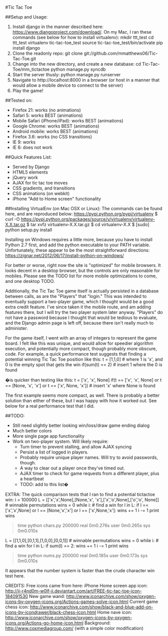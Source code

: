 #Tic Tac Toe

##Setup and Usage:
1) Install django in the manner described here: https://www.djangoproject.com/download/.  On my Mac, I ran these commands (see below for how to install virtualenv):
	mkdir ttt_test
	cd ttt_test
	virtualenv tic-tac-toe_test
	source tic-tac-toe_test/bin/activate
	pip install django
2) Clone the readonly repo:
	git clone git://github.com/mmatthews06/Tic-Tac-Toe.git
3) Change into the new directory, and create a new database:
	cd Tic-Tac-Toe/mm_tictactoe
	python manage.py syncdb
4) Start the server thusly:
	python manage.py runserver
5) Navigate to http://localhost:8000 in a browser (or host in a manner that would allow a mobile device to connect to the server)
6) Play the game!

##Tested on:
- Firefox 21: works (no animations)
- Safari 5: works BEST (animations)
- Mobile Safari (iPhone/iPad): works BEST (animations)
- Google Chrome: works BEST (animations)
- Android mobile: works BEST (animations)
- Firefox 3.6: works (no CSS transitions)
- IE 9: works
- IE 6: does not work

##Quick Features List:
- Served by Django
- HTML5 elements
- jQuery work
- AJAX for tic tac toe moves
- CSS gradients, and transitions
- CSS animations (on webkit)
- iPhone "Add to Home screen" functionality

##Installing VirtualEnv (on Mac OSX or Linux):
The commands can be found here, and are reproduced below: https://pypi.python.org/pypi/virtualenv
	$ curl -O https://pypi.python.org/packages/source/v/virtualenv/virtualenv-X.X.tar.gz
	$ tar xvfz virtualenv-X.X.tar.gz
	$ cd virtualenv-X.X
	$ [sudo] python setup.py install

Installing on Windows requires a little more, because you have to install Python 2.7 first, and add the python executable to your PATH variable.  Unfortunately, these appear to be the most straightforward directions:
https://zignar.net/2012/06/17/install-python-on-windows/

For better or worse, right now the site is "optimized" for mobile browsers.  It looks decent in a desktop browser, but the controls are only reasonable for mobiles.  Please see the TODO list for more mobile optimizations to come, and one desktop TODO.

Additionally, the Tic Tac Toe game itself is actually persisted in a database between calls, as are the "Players" that "login."  This was intended to eventually support a two-player game, which I thought would be a good extra credit feature.  I've since taken it the mobile route, and am adding features there, but I will try the two player system later anyway.  "Players" do not have a password because I thought that would be tedious to evaluate, and the Django admin page is left off, because there isn't really much to administer.

For the game itself, I went with an array of integers to represent the game board.  I felt like this was unique, and would allow for speedier algorithm execution, and potentially more compact, though probably more obscure, code.  For example, a quick performance test suggests that finding a potential winning Tic Tac Toe position like this:
  t = [1,1,0]   # where 1 is 'x', and 0 is the empty spot that gets the win
  if(sum(t) == 2)
	# insert 1 where the 0 is found

�is quicker than testing like this:
 t = ['x', 'x', None]
 if(t == ['x', 'x', None] or t == [None, 'x', 'x'] or t == ['x', None, 'x'])
	# insert 'x' where None is found

The first example seems more compact, as well.  There is probably a better solution than either of these, but I was happy with how it worked out.  See below for a real performance test that I did.

##TODO:
- Still need slightly better looking win/loss/draw game ending dialog
- Much better colors
- More single page app functionality
- Work on two-player system.  Will likely require:
	- Turn timer to prevent stalling, and allow AJAX syncing
	- Persist a list of logged in players.
	- Probably require unique player names.  Will try to avoid passwords, though.
	- A way to clear out a player once they've timed out.
	- AJAX timer to check for game requests from a different player, plus a heartbeat
	- TODO: add to this list�

EXTRA:
The quick comparison tests that I ran to find a potential tictactoe win:
i = 100000
L = [['x','x',None],[None,'x', 'x'],['x','o',None],['o','o', None]] # winnable permutations
wins = 0
while i:                                                            # find a win
    for l in L:
        if l == ['x','x',None] or l == [None,'x','x'] or l == ['x',None,'x']:
            wins += 1
    i -= 1
print wins

> time python chars.py
200000
real	0m0.276s
user	0m0.265s
sys	0m0.010s

L = [[1,1,0],[0,1,1],[1,0,0],[0,0,1]] # winnable permutations
wins = 0
while i:			      # find a win
    for l in L:
        if sum(l) == 2:
            wins += 1
    i -= 1
print wins

> time python nums.py
200000
real	0m0.185s
user	0m0.173s
sys	0m0.010s

It appears that the number system is faster than the crude character win test here.

CREDITS:
Free icons came from here:
iPhone Home screen app icon: http://ii-r4nd0m-w0lf-ii.deviantart.com/art/FREE-tic-tac-toe-icon-184091530
New game wand: http://www.iconarchive.com/show/oxygen-icons-by-oxygen-icons.org/Actions-games-solve-icon.html
Current game chess icon: http://www.iconarchive.com/show/black-and-blue-add-on-icons-by-icondrawer/black-chess-icon.html
Home nave icon: http://www.iconarchive.com/show/oxygen-icons-by-oxygen-icons.org/Actions-go-home-icon.html
Background: http://www.coxmediagroup.com/ (with a simple color modification)
